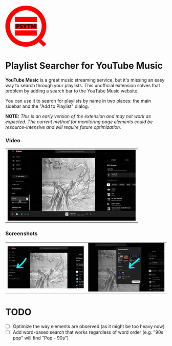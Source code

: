 <p>
  <img src="src/img/logo128x128.png" alt="Playlist Searcher for YouTube Music" width="128"/>
</p>

# Playlist Searcher for YouTube Music

**YouTube Music** is a great music streaming service, but it's missing an easy way to search through your playlists. This unofficial extension solves that problem by adding a search bar to the YouTube Music website.

You can use it to search for playlists by name in two places: the main sidebar and the "Add to Playlist" dialog.

**NOTE:** _This is an early version of the extension and may not work as expected. The current method for monitoring page elements could be resource-intensive and will require future optimization._

### Video

<table>
  <tr>
    <td><img src="media/showcase.gif" alt="Sidebar search demo" width="400"/></td>
  </tr>
</table>

### Screenshots
<table>
  <tr>
    <td><img src="media/screenshot_sidebar.png" alt="Search in sidebar" width="400"/></td>
    <td><img src="media/screenshot_add_to_playlist.png" alt="Search in dialog" width="400"/></td>

  </tr>
</table>

# TODO

- [ ] Optimize the way elements are observed (as it might be too heavy now)
- [ ] Add word-based search that works regardless of word order (e.g. "90s pop" will find "Pop - 90s")